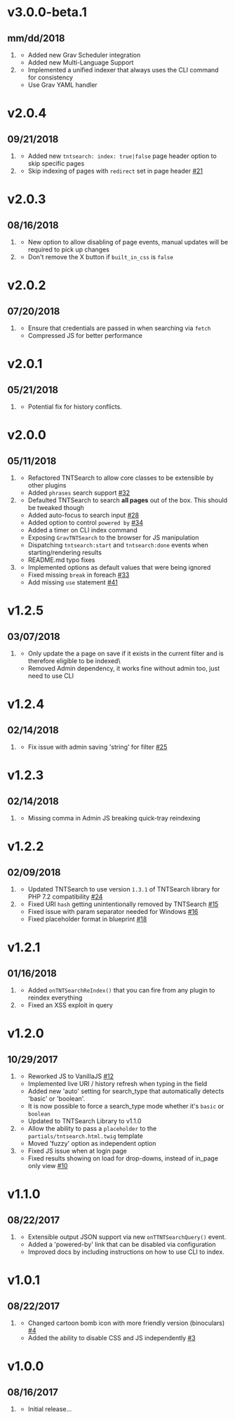 # v3.0.0-beta.1
## mm/dd/2018

1. [](#new)
    * Added new Grav Scheduler integration
    * Added new Multi-Language Support
1. [](#improved)
    * Implemented a unified indexer that always uses the CLI command for consistency
    * Use Grav YAML handler

# v2.0.4
## 09/21/2018

1. [](#new)
    * Added new `tntsearch: index: true|false` page header option to skip specific pages
1. [](#bugfix)
    * Skip indexing of pages with `redirect` set in page header [#21](https://github.com/trilbymedia/grav-plugin-tntsearch/issues/21)

# v2.0.3
## 08/16/2018

1. [](#new)
    * New option to allow disabling of page events, manual updates will be required to pick up changes
1. [](#bugfix)
    * Don't remove the X button if `built_in_css` is `false`

# v2.0.2
## 07/20/2018

1. [](#bugfix)
    * Ensure that credentials are passed in when searching via `fetch`
    * Compressed JS for better performance

# v2.0.1
## 05/21/2018

1. [](#bugfix)
    * Potential fix for history conflicts.

# v2.0.0
## 05/11/2018

1. [](#new)
    * Refactored TNTSearch to allow core classes to be extensible by other plugins
    * Added `phrases` search support [#32](https://github.com/trilbymedia/grav-plugin-tntsearch/pull/32)
1. [](#improved)
    * Defaulted TNTSearch to search **all pages** out of the box. This should be tweaked though
    * Added auto-focus to search input [#28](https://github.com/trilbymedia/grav-plugin-tntsearch/pull/28)
    * Added option to control `powered by` [#34](https://github.com/trilbymedia/grav-plugin-tntsearch/pull/34)
    * Added a timer on CLI index command
    * Exposing `GravTNTSearch` to the browser for JS manipulation
    * Dispatching `tntsearch:start` and `tntsearch:done` events when starting/rendering results
    * README.md typo fixes
1. [](#bugfix)
    * Implemented options as default values that were being ignored
    * Fixed missing `break` in foreach [#33](https://github.com/trilbymedia/grav-plugin-tntsearch/pull/33)
    * Add missing `use` statement [#41](https://github.com/trilbymedia/grav-plugin-tntsearch/pull/41)   

# v1.2.5
## 03/07/2018

1. [](#improved)
    * Only update the a page on save if it exists in the current filter and is therefore eligible to be indexed\
    * Removed Admin dependency, it works fine without admin too, just need to use CLI

# v1.2.4
## 02/14/2018

1. [](#bugfix)
    * Fix issue with admin saving 'string' for filter [#25](https://github.com/trilbymedia/grav-plugin-tntsearch/issues/25)

# v1.2.3
## 02/14/2018

1. [](#bugfix)
    * Missing comma in Admin JS breaking quick-tray reindexing

# v1.2.2
## 02/09/2018

1. [](#improved)
    * Updated TNTSearch to use version `1.3.1` of TNTSearch library for PHP 7.2 compatibility [#24](https://github.com/trilbymedia/grav-plugin-tntsearch/issues/24)
1. [](#bugfix)
    * Fixed URI `hash` getting unintentionally removed by TNTSearch [#15](https://github.com/trilbymedia/grav-plugin-tntsearch/pull/15)
    * Fixed issue with param separator needed for Windows [#16](https://github.com/trilbymedia/grav-plugin-tntsearch/pull/16)
    * Fixed placeholder format in blueprint [#18](https://github.com/trilbymedia/grav-plugin-tntsearch/pull/18)

# v1.2.1
## 01/16/2018

1. [](#new)
    * Added `onTNTSearchReIndex()` that you can fire from any plugin to reindex everything
1. [](#bugfix)
    * Fixed an XSS exploit in query    

# v1.2.0
## 10/29/2017

1. [](#new)
    * Reworked JS to VanillaJS [#12](https://github.com/trilbymedia/grav-plugin-tntsearch/pull/12)
    * Implemented live URI / history refresh when typing in the field
    * Added new 'auto' setting for search_type that automatically detects 'basic' or 'boolean'.
    * It is now possible to force a search_type mode whether it's `basic` or `boolean`
    * Updated to TNTSearch Library to v1.1.0             
1. [](#improved)
    * Allow the ability to pass a `placeholder` to the  `partials/tntsearch.html.twig` template
    * Moved 'fuzzy' option as independent option
1. [](#bugfix)
    * Fixed JS issue when at login page
    * Fixed results showing on load for drop-downs, instead of in_page only view [#10](https://github.com/trilbymedia/grav-plugin-tntsearch/issues/10)

# v1.1.0
## 08/22/2017

1. [](#new)
    * Extensible output JSON support via new `onTTNTSearchQuery()` event.
    * Added a 'powered-by' link that can be disabled via configuration
    * Improved docs by including instructions on how to use CLI to index. 
    
# v1.0.1
## 08/22/2017

1. [](#new)
    * Changed cartoon bomb icon with more friendly version (binoculars) [#4](https://github.com/trilbymedia/grav-plugin-tntsearch/issues/4)
    * Added the ability to disable CSS and JS independently [#3](https://github.com/trilbymedia/grav-plugin-tntsearch/issues/3)

# v1.0.0
## 08/16/2017

1. [](#new)
    * Initial release...
